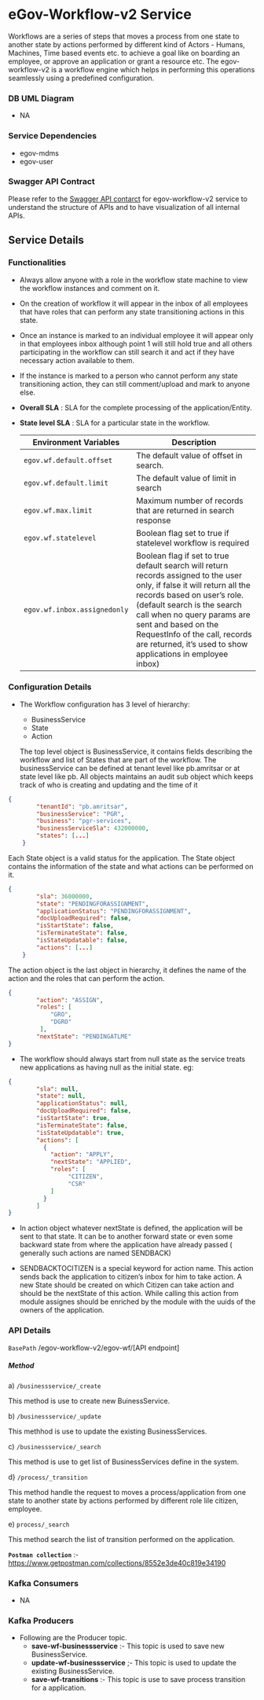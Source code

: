 # eGov-Workflow-v2 Service

Workflows are a series of steps that moves a process from one state to another state by actions performed by different kind of Actors - Humans, Machines, Time based events etc. to achieve a goal like on boarding an employee, or approve an application or grant a resource etc. The egov-workflow-v2 is a workflow engine which helps in performing this operations seamlessly using a predefined configuration. 

### DB UML Diagram
- NA

### Service Dependencies
- egov-mdms
- egov-user

### Swagger API Contract

Please refer to the [Swagger API contarct](https://editor.swagger.io/?url=https://raw.githubusercontent.com/egovernments/core-services/master/docs/worfklow-2.0#!/) for egov-workflow-v2 service to understand the structure of APIs and to have visualization of all internal APIs.


## Service Details

### Functionalities
- Always allow anyone with a role in the workflow state machine to view the workflow instances and comment on it.

- On the creation of workflow it will appear in the inbox of all employees that have roles that can perform any state transitioning actions in this state. 

- Once an instance is marked to an individual employee it will appear only in that employees inbox although point 1 will still hold true and all others participating in the workflow can still search it and act if they have necessary action available to them.

- If the instance is marked to a person who cannot perform any state transitioning action, they can still comment/upload and mark to anyone else.

- **Overall SLA** : SLA for the complete processing of the application/Entity.

- **State level SLA** : SLA for a particular state in the workflow.

    | Environment Variables                     | Description                                                       |
    | ----------------------------------------- | ------------------------------------------------------------------|
    | `egov.wf.default.offset`                  | The default value of offset in search.                            | 
    | `egov.wf.default.limit`                   | The default value of limit in search                              | 
    | `egov.wf.max.limit`                       | Maximum number of records that are returned in search response    |
    | `egov.wf.statelevel`                      | Boolean flag set to true if statelevel workflow is required       |
    | `egov.wf.inbox.assignedonly`              | Boolean flag if set to true default search will return records assigned to the user only, if false it will return all the records based on user’s role. (default search is the search call when no query params are sent and based on the RequestInfo of the call, records are returned, it’s used to show applications in employee inbox) |

### Configuration Details

- The Workflow configuration has 3 level of hierarchy: 
   -  BusinessService
   -  State
   -  Action
   
    The top level object is BusinessService, it contains fields describing the workflow and list of States that are part of the workflow. The businessService can be defined at tenant level like pb.amritsar or at state level like pb.  All objects maintains an audit sub object which keeps track of who is creating and updating and the time of it
```json
{
        "tenantId": "pb.amritsar",
        "businessService": "PGR",
        "business": "pgr-services",
        "businessServiceSla": 432000000,
        "states": [...]
    }
```
   Each State object is a valid status for the application. The State object contains the information of the state and what actions can be performed on it.

```json
{
        "sla": 36000000,
        "state": "PENDINGFORASSIGNMENT",
        "applicationStatus": "PENDINGFORASSIGNMENT",
        "docUploadRequired": false,
        "isStartState": false,
        "isTerminateState": false,
        "isStateUpdatable": false,
        "actions": [...]
    }
```
The action object is the last object in hierarchy, it defines the name of the action and the roles that can perform the action.
```json
{
        "action": "ASSIGN",
        "roles": [
            "GRO",
            "DGRO"
         ],
        "nextState": "PENDINGATLME"
}
```
- The workflow should always start from null state as the service treats new applications as having null as the initial state. eg:
```json
{
        "sla": null,
        "state": null,
        "applicationStatus": null,
        "docUploadRequired": false,
        "isStartState": true,
        "isTerminateState": false,
        "isStateUpdatable": true,
        "actions": [
          {
            "action": "APPLY",
            "nextState": "APPLIED",
            "roles": [
                 "CITIZEN",
                 "CSR"
            ]
          }
        ]
}
```
- In action object whatever nextState is defined, the application will be sent to that state. It can be to another forward state or even some backward state from where the application have already passed
( generally such actions are named SENDBACK)

- SENDBACKTOCITIZEN is a special keyword for action name. This action sends back the application to citizen’s inbox for him to take action. A new State should be created on which Citizen can take action and should be the nextState of this action. While calling this action from module assignes should be enriched by the module with the uuids of the owners of the application.


### API Details

`BasePath` /egov-workflow-v2/egov-wf/[API endpoint]

##### Method
a) `/businessservice/_create`

This method is use to create new BuinessService.
    
b) `/businessservice/_update`

This methhod is use to update the existing BusinessServices.

c) `/businessservice/_search`

This method is use to get list of BusinessServices define in the system.

d} `/process/_transition`

This method handle the request to moves a process/application from one state to another state by actions performed by different role lile citizen, employee.

e) `process/_search`

This method search the list of transition performed on the application.

**`Postman collection`** :- https://www.getpostman.com/collections/8552e3de40c819e34190





### Kafka Consumers

- NA

### Kafka Producers

- Following are the Producer topic.
    - **save-wf-businessservice** :- This topic is used to save new BusinessService.
    - **update-wf-businessservice** ;- This topic is used to update the existing BusinessService.
    - **save-wf-transitions** :- This topic is use to save process transition for a application.
